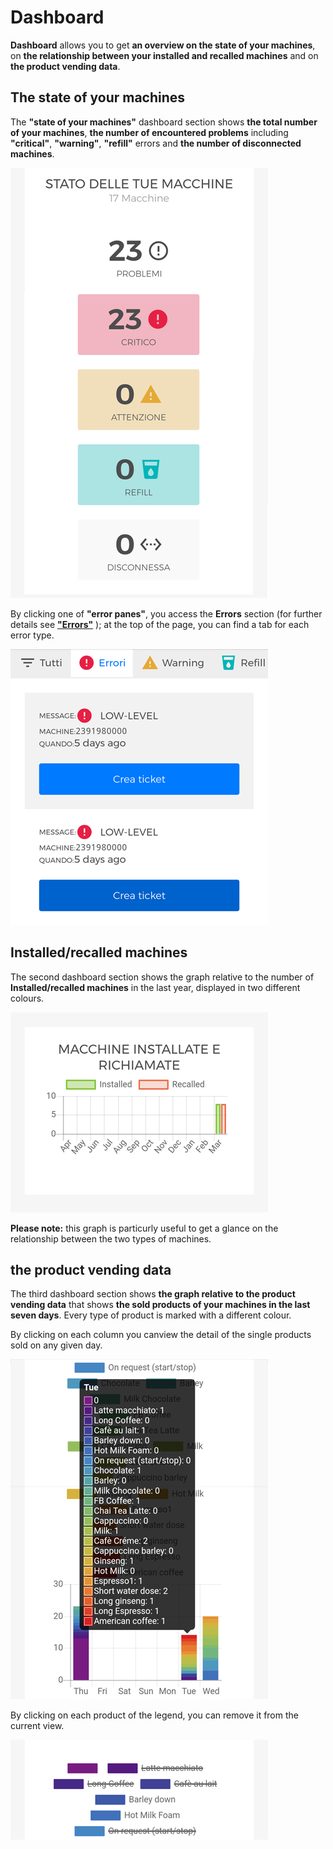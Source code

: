 # Dashboard

**Dashboard** allows you to get **an overview on the state of your machines**, on **the relationship between your installed and recalled machines** and on **the product vending data**.


## The state of your machines

The **"state of your machines"** dashboard section shows **the total number of your machines**, **the number of encountered problems** including **"critical"**, **"warning"**, **"refill"** errors and **the number of disconnected machines**.


<kbd>![State of Your Machines](_images/dashboard-stato-3.png)</kbd>

By clicking one of **"error panes"**, you access the **Errors** section (for further details see [**"Errors"**](https://carimali.github.io/wiki/#/docs-en/errori) ); at the top of the page, you can find a tab for each error type.

<kbd>![Sezione Errori](_images/dashboard-errori01.png)</kbd>

     
## Installed/recalled machines
 
The second dashboard section shows the graph relative to the number of **Installed/recalled machines** in the last year, displayed in two different colours.
 
 <kbd>![Macchine Installate Richiamate](_images/dashboard-macchine-installate-e-richiamate.png)</kbd>
 
 **Please note:** this graph is particurly useful to get a glance on the relationship between the two types of machines.
 
 

## the product vending data
 
The third dashboard section shows **the graph relative to the product vending data** that shows **the sold products of your machines in the last seven days**. Every type of product is marked with a different colour. 
 
 
By clicking on each column you canview the detail of the single products sold on any given day.
 
 <kbd>![Product detail](_images/dashboard-prodotti-venduti01.png)</kbd>
 
By clicking on each product of the legend, you can remove it from the current view.

 <kbd>![Remove products](_images/dashboard-escludi.png)</kbd> 
